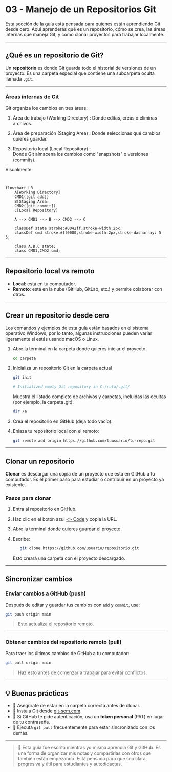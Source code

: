 # 03 - Manejo de un Repositorios Git

Esta sección de la guía está pensada para quienes están aprendiendo Git desde cero. Aquí aprenderás qué es un repositorio, cómo se crea, las áreas internas que maneja Git, y cómo clonar proyectos para trabajar localmente.

---

## ¿Qué es un repositorio de Git?

Un **repositorio** es donde Git guarda todo el historial de versiones de un proyecto. Es una carpeta especial que contiene una subcarpeta oculta llamada `.git`.

---

### Áreas internas de Git

Git organiza los cambios en tres áreas:

1. Área de trabajo (Working Directory) : 
 Donde editas, creas o eliminas archivos.

2. Área de preparación (Staging Area) :
   Donde seleccionas qué cambios quieres guardar.

3. Repositorio local (Local Repository) :  
   Donde Git almacena los cambios como "snapshots" o versiones (commits).

Visualmente:

```mermaid


flowchart LR
    A[Working Directory]
    CMD1([git add])
    B[Staging Area]
    CMD2([git commit])
    C[Local Repository]

    A --> CMD1 --> B --> CMD2 --> C

    classDef state stroke:#0042ff,stroke-width:2px;
    classDef cmd stroke:#ff0000,stroke-width:2px,stroke-dasharray: 5 5;

    class A,B,C state;
    class CMD1,CMD2 cmd;

```

---

## Repositorio local vs remoto

- **Local**: está en tu computador.
- **Remoto**: está en la nube (GitHub, GitLab, etc.) y permite colaborar con otros.

---

## Crear un repositorio desde cero
 Los comandos y ejemplos de esta guía están basados en el sistema operativo Windows, por lo tanto, algunas instrucciones pueden variar ligeramente si estás usando macOS o Linux.

1. Abre la terminal en la carpeta donde quieres iniciar el proyecto.
   ```bash
   cd carpeta
   ```

2. Inicializa un repositorio Git en la carpeta actual

   ```bash
   git init
  
   # Initialized empty Git repository in C:/ruta/.git/ 
   ```
   Muestra el listado completo de archivos y carpetas, incluidas las ocultas (por ejemplo, la carpeta .git).

   ```bash
   dir /a
   ```

3. Crea el repositorio en GitHub (deja todo vacío).
4. Enlaza tu repositorio local con el remoto:

   ```bash
   git remote add origin https://github.com/tuusuario/tu-repo.git
   ```

---

## Clonar un repositorio

**Clonar** es descargar una copia de un proyecto que está en GitHub a tu computador. Es el primer paso para estudiar o contribuir en un proyecto ya existente.

### Pasos para clonar

1. Entra al repositorio en GitHub.
2. Haz clic en el botón azul [<> Code](https://github.com/mxmolano/Git-GitHub) y copia la URL.
3. Abre la terminal donde quieres guardar el proyecto.
4. Escribe:

   ```bash
      git clone https://github.com/usuario/repositorio.git
   ```

   Esto creará una carpeta con el proyecto descargado.

---

## Sincronizar cambios

### Enviar cambios a GitHub (push)

Después de editar y guardar tus cambios con `add` y `commit`, usa:

```bash
git push origin main
```

> Esto actualiza el repositorio remoto.

---

### Obtener cambios del repositorio remoto (pull)

Para traer los últimos cambios de GitHub a tu computador:

```bash
git pull origin main
```

> Haz esto antes de comenzar a trabajar para evitar conflictos.

---

## 💡 Buenas prácticas

- 📁 Asegúrate de estar en la carpeta correcta antes de clonar.
- 💾 Instala Git desde [git-scm.com](https://git-scm.com).
- 🔐 Si GitHub te pide autenticación, usa un **token personal** (PAT) en lugar de tu contraseña.
- 🔁 Ejecuta `git pull` frecuentemente para estar sincronizado con los demás.

---

> 🧠 Esta guía fue escrita mientras yo misma aprendía Git y GitHub. Es una forma de organizar mis notas y compartirlas con otros que también están empezando. Está pensada para que sea clara, progresiva y útil para estudiantes y autodidactas.

